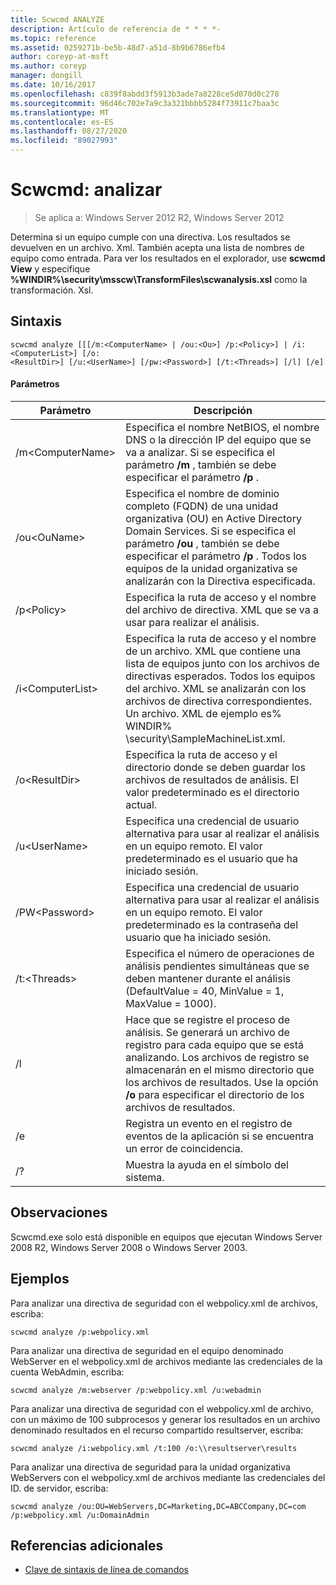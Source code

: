 ```yaml
---
title: Scwcmd ANALYZE
description: Artículo de referencia de * * * *-
ms.topic: reference
ms.assetid: 0259271b-be5b-48d7-a51d-8b9b6786efb4
author: coreyp-at-msft
ms.author: coreyp
manager: dongill
ms.date: 10/16/2017
ms.openlocfilehash: c839f8abdd3f5913b3ade7a8228ce5d070d0c278
ms.sourcegitcommit: 96d46c702e7a9c3a321bbbb5284f73911c7baa3c
ms.translationtype: MT
ms.contentlocale: es-ES
ms.lasthandoff: 08/27/2020
ms.locfileid: "89027993"
---
```

# <a name="scwcmd-analyze"></a>Scwcmd: analizar

> Se aplica a: Windows Server 2012 R2, Windows Server 2012

Determina si un equipo cumple con una directiva. Los resultados se devuelven en un archivo. Xml. También acepta una lista de nombres de equipo como entrada. Para ver los resultados en el explorador, use **scwcmd View** y especifique **%WINDIR%\security\msscw\TransformFiles\scwanalysis.xsl** como la transformación. Xsl.

## <a name="syntax"></a>Sintaxis

```
scwcmd analyze [[[/m:<ComputerName> | /ou:<Ou>] /p:<Policy>] | /i:<ComputerList>] [/o:
<ResultDir>] [/u:<UserName>] [/pw:<Password>] [/t:<Threads>] [/l] [/e]
```

#### <a name="parameters"></a>Parámetros

|Parámetro|Descripción|
|---------|-----------|
|/m\<ComputerName>|Especifica el nombre NetBIOS, el nombre DNS o la dirección IP del equipo que se va a analizar. Si se especifica el parámetro **/m** , también se debe especificar el parámetro **/p** .|
|/ou\<OuName>|Especifica el nombre de dominio completo (FQDN) de una unidad organizativa (OU) en Active Directory Domain Services. Si se especifica el parámetro **/ou** , también se debe especificar el parámetro **/p** . Todos los equipos de la unidad organizativa se analizarán con la Directiva especificada.|
|/p\<Policy>|Especifica la ruta de acceso y el nombre del archivo de directiva. XML que se va a usar para realizar el análisis.|
|/i\<ComputerList>|Especifica la ruta de acceso y el nombre de un archivo. XML que contiene una lista de equipos junto con los archivos de directivas esperados. Todos los equipos del archivo. XML se analizarán con los archivos de directiva correspondientes. Un archivo. XML de ejemplo es% WINDIR% \security\SampleMachineList.xml.|
|/o\<ResultDir>|Especifica la ruta de acceso y el directorio donde se deben guardar los archivos de resultados de análisis. El valor predeterminado es el directorio actual.|
|/u\<UserName>|Especifica una credencial de usuario alternativa para usar al realizar el análisis en un equipo remoto. El valor predeterminado es el usuario que ha iniciado sesión.|
|/PW\<Password>|Especifica una credencial de usuario alternativa para usar al realizar el análisis en un equipo remoto. El valor predeterminado es la contraseña del usuario que ha iniciado sesión.|
|/t:\<Threads>|Especifica el número de operaciones de análisis pendientes simultáneas que se deben mantener durante el análisis (DefaultValue = 40, MinValue = 1, MaxValue = 1000).|
|/l|Hace que se registre el proceso de análisis. Se generará un archivo de registro para cada equipo que se está analizando. Los archivos de registro se almacenarán en el mismo directorio que los archivos de resultados. Use la opción **/o** para especificar el directorio de los archivos de resultados.|
|/e|Registra un evento en el registro de eventos de la aplicación si se encuentra un error de coincidencia.|
|/?|Muestra la ayuda en el símbolo del sistema.|

## <a name="remarks"></a>Observaciones

Scwcmd.exe solo está disponible en equipos que ejecutan Windows Server 2008 R2, Windows Server 2008 o Windows Server 2003.

## <a name="examples"></a>Ejemplos

Para analizar una directiva de seguridad con el webpolicy.xml de archivos, escriba:
```
scwcmd analyze /p:webpolicy.xml

```
Para analizar una directiva de seguridad en el equipo denominado WebServer en el webpolicy.xml de archivos mediante las credenciales de la cuenta WebAdmin, escriba:
```
scwcmd analyze /m:webserver /p:webpolicy.xml /u:webadmin

```
Para analizar una directiva de seguridad con el webpolicy.xml de archivo, con un máximo de 100 subprocesos y generar los resultados en un archivo denominado resultados en el recurso compartido resultserver, escriba:
```
scwcmd analyze /i:webpolicy.xml /t:100 /o:\\resultserver\results

```
Para analizar una directiva de seguridad para la unidad organizativa WebServers con el webpolicy.xml de archivos mediante las credenciales del ID. de servidor, escriba:
```
scwcmd analyze /ou:OU=WebServers,DC=Marketing,DC=ABCCompany,DC=com /p:webpolicy.xml /u:DomainAdmin
```

## <a name="additional-references"></a>Referencias adicionales

- [Clave de sintaxis de línea de comandos](command-line-syntax-key.md)